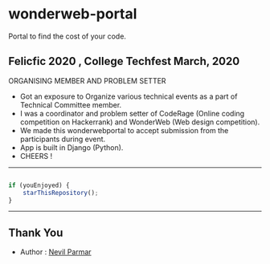 # wonderweb-portal
Portal to find the cost of your code.

## Felicfic 2020 , College Techfest March, 2020
ORGANISING MEMBER AND PROBLEM SETTER <br>

- Got an exposure to Organize various technical events as a part of Technical Committee member.
- I was a coordinator and problem setter of CodeRage (Online coding competition on Hackerrank) and WonderWeb (Web design competition).
- We made this wonderwebportal to accept submission from the participants during event.
- App is built in Django (Python).
- CHEERS !

---------

```javascript

if (youEnjoyed) {
    starThisRepository();
}

```

-----------

## Thank You
- Author : [Nevil Parmar](https://nevilparmar.me)
